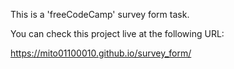 This is a 'freeCodeCamp' survey form task.

You can check this project live at the following URL:

https://mito01100010.github.io/survey_form/
